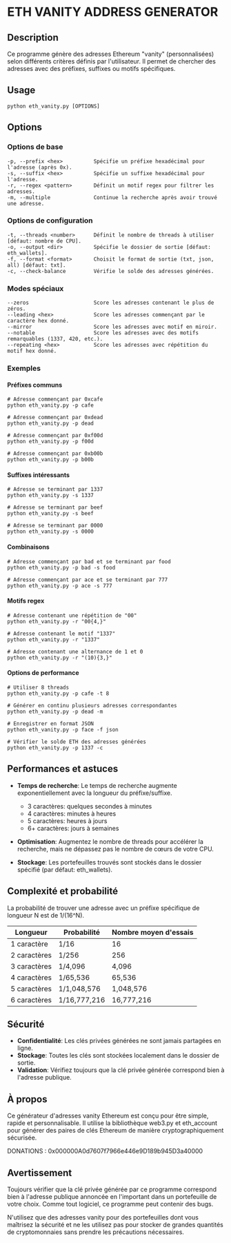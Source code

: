 # ETH VANITY ADDRESS GENERATOR

## Description
Ce programme génère des adresses Ethereum "vanity" (personnalisées) selon différents critères définis par l'utilisateur. Il permet de chercher des adresses avec des préfixes, suffixes ou motifs spécifiques.

## Usage
```
python eth_vanity.py [OPTIONS]
```

## Options

### Options de base
```
-p, --prefix <hex>          Spécifie un préfixe hexadécimal pour l'adresse (après 0x).
-s, --suffix <hex>          Spécifie un suffixe hexadécimal pour l'adresse.
-r, --regex <pattern>       Définit un motif regex pour filtrer les adresses.
-m, --multiple              Continue la recherche après avoir trouvé une adresse.
```

### Options de configuration
```
-t, --threads <number>      Définit le nombre de threads à utiliser [défaut: nombre de CPU].
-o, --output <dir>          Spécifie le dossier de sortie [défaut: eth_wallets].
-f, --format <format>       Choisit le format de sortie (txt, json, all) [défaut: txt].
-c, --check-balance         Vérifie le solde des adresses générées.
```

### Modes spéciaux
```
--zeros                     Score les adresses contenant le plus de zéros.
--leading <hex>             Score les adresses commençant par le caractère hex donné.
--mirror                    Score les adresses avec motif en miroir.
--notable                   Score les adresses avec des motifs remarquables (1337, 420, etc.).
--repeating <hex>           Score les adresses avec répétition du motif hex donné.
```

### Exemples

#### Préfixes communs
```
# Adresse commençant par 0xcafe
python eth_vanity.py -p cafe

# Adresse commençant par 0xdead
python eth_vanity.py -p dead

# Adresse commençant par 0xf00d
python eth_vanity.py -p f00d

# Adresse commençant par 0xb00b
python eth_vanity.py -p b00b
```

#### Suffixes intéressants
```
# Adresse se terminant par 1337
python eth_vanity.py -s 1337

# Adresse se terminant par beef
python eth_vanity.py -s beef

# Adresse se terminant par 0000
python eth_vanity.py -s 0000
```

#### Combinaisons
```
# Adresse commençant par bad et se terminant par food
python eth_vanity.py -p bad -s food

# Adresse commençant par ace et se terminant par 777
python eth_vanity.py -p ace -s 777
```

#### Motifs regex
```
# Adresse contenant une répétition de "00"
python eth_vanity.py -r "00{4,}"

# Adresse contenant le motif "1337"
python eth_vanity.py -r "1337"

# Adresse contenant une alternance de 1 et 0
python eth_vanity.py -r "(10){3,}"
```

#### Options de performance
```
# Utiliser 8 threads
python eth_vanity.py -p cafe -t 8

# Générer en continu plusieurs adresses correspondantes
python eth_vanity.py -p dead -m

# Enregistrer en format JSON
python eth_vanity.py -p face -f json

# Vérifier le solde ETH des adresses générées
python eth_vanity.py -p 1337 -c
```

## Performances et astuces

- **Temps de recherche**: Le temps de recherche augmente exponentiellement avec la longueur du préfixe/suffixe.
  - 3 caractères: quelques secondes à minutes
  - 4 caractères: minutes à heures
  - 5 caractères: heures à jours
  - 6+ caractères: jours à semaines

- **Optimisation**: Augmentez le nombre de threads pour accélérer la recherche, mais ne dépassez pas le nombre de cœurs de votre CPU.

- **Stockage**: Les portefeuilles trouvés sont stockés dans le dossier spécifié (par défaut: eth_wallets).

## Complexité et probabilité

La probabilité de trouver une adresse avec un préfixe spécifique de longueur N est de 1/(16^N).

| Longueur  | Probabilité  | Nombre moyen d'essais |
|-----------|--------------|----------------------|
| 1 caractère | 1/16        | 16                   |
| 2 caractères | 1/256      | 256                  |
| 3 caractères | 1/4,096    | 4,096                |
| 4 caractères | 1/65,536   | 65,536               |
| 5 caractères | 1/1,048,576| 1,048,576            |
| 6 caractères | 1/16,777,216| 16,777,216          |

## Sécurité

- **Confidentialité**: Les clés privées générées ne sont jamais partagées en ligne.
- **Stockage**: Toutes les clés sont stockées localement dans le dossier de sortie.
- **Validation**: Vérifiez toujours que la clé privée générée correspond bien à l'adresse publique.

## À propos

Ce générateur d'adresses vanity Ethereum est conçu pour être simple, rapide et personnalisable. Il utilise la bibliothèque web3.py et eth_account pour générer des paires de clés Ethereum de manière cryptographiquement sécurisée.

DONATIONS : 0x000000A0d7607f7966e446e9D189b945D3a40000

## Avertissement

Toujours vérifier que la clé privée générée par ce programme correspond bien à l'adresse publique annoncée en l'important dans un portefeuille de votre choix. Comme tout logiciel, ce programme peut contenir des bugs.

N'utilisez que des adresses vanity pour des portefeuilles dont vous maîtrisez la sécurité et ne les utilisez pas pour stocker de grandes quantités de cryptomonnaies sans prendre les précautions nécessaires.
